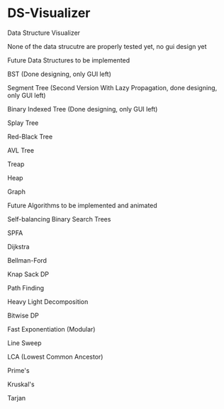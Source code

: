 # DS-Visualizer
Data Structure Visualizer


None of the data strucutre are properly tested yet, no gui design yet


Future Data Structures to be implemented

BST (Done designing, only GUI left)

Segment Tree (Second Version With Lazy Propagation, done designing, only GUI left)

Binary Indexed Tree (Done designing, only GUI left)

Splay Tree

Red-Black Tree

AVL Tree

Treap

Heap

Graph


Future Algorithms to be implemented and animated


Self-balancing Binary Search Trees

SPFA

Dijkstra

Bellman-Ford

Knap Sack DP

Path Finding

Heavy Light Decomposition

Bitwise DP

Fast Exponentiation (Modular)

Line Sweep

LCA (Lowest Common Ancestor)

Prime's 

Kruskal's 

Tarjan 
